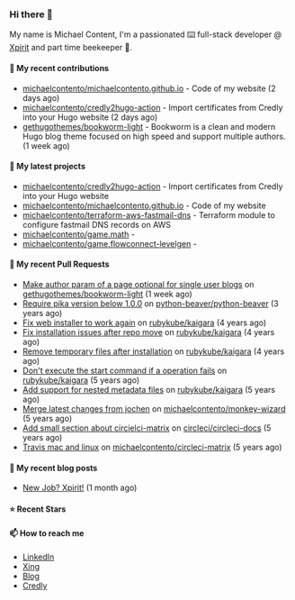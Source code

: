 ### Hi there 👋

My name is Michael Content, I'm a passionated ⌨️ full-stack developer @ [Xpirit](https://xpirit.com/) and part time beekeeper 🐝.

#### 👷 My recent contributions

- [michaelcontento/michaelcontento.github.io](https://github.com/michaelcontento/michaelcontento.github.io) - Code of my website (2 days ago)
- [michaelcontento/credly2hugo-action](https://github.com/michaelcontento/credly2hugo-action) - Import certificates from Credly into your Hugo website (2 days ago)
- [gethugothemes/bookworm-light](https://github.com/gethugothemes/bookworm-light) - Bookworm is a clean and modern Hugo blog theme focused on high speed and support multiple authors. (1 week ago)

#### 🌱 My latest projects

- [michaelcontento/credly2hugo-action](https://github.com/michaelcontento/credly2hugo-action) - Import certificates from Credly into your Hugo website
- [michaelcontento/michaelcontento.github.io](https://github.com/michaelcontento/michaelcontento.github.io) - Code of my website
- [michaelcontento/terraform-aws-fastmail-dns](https://github.com/michaelcontento/terraform-aws-fastmail-dns) - Terraform module to configure fastmail DNS records on AWS
- [michaelcontento/game.math](https://github.com/michaelcontento/game.math) - 
- [michaelcontento/game.flowconnect-levelgen](https://github.com/michaelcontento/game.flowconnect-levelgen) - 

#### 🔨 My recent Pull Requests

- [Make author param of a page optional for single user blogs](https://github.com/gethugothemes/bookworm-light/pull/30) on [gethugothemes/bookworm-light](https://github.com/gethugothemes/bookworm-light) (1 week ago)
- [Require pika version below 1.0.0](https://github.com/python-beaver/python-beaver/pull/433) on [python-beaver/python-beaver](https://github.com/python-beaver/python-beaver) (3 years ago)
- [Fix web installer to work again](https://github.com/rubykube/kaigara/pull/51) on [rubykube/kaigara](https://github.com/rubykube/kaigara) (4 years ago)
- [Fix installation issues after repo move](https://github.com/rubykube/kaigara/pull/48) on [rubykube/kaigara](https://github.com/rubykube/kaigara) (4 years ago)
- [Remove temporary files after installation](https://github.com/rubykube/kaigara/pull/46) on [rubykube/kaigara](https://github.com/rubykube/kaigara) (4 years ago)
- [Don&#39;t execute the start command if a operation fails](https://github.com/rubykube/kaigara/pull/45) on [rubykube/kaigara](https://github.com/rubykube/kaigara) (5 years ago)
- [Add support for nested metadata files](https://github.com/rubykube/kaigara/pull/44) on [rubykube/kaigara](https://github.com/rubykube/kaigara) (5 years ago)
- [Merge latest changes from jochen](https://github.com/michaelcontento/monkey-wizard/pull/19) on [michaelcontento/monkey-wizard](https://github.com/michaelcontento/monkey-wizard) (5 years ago)
- [Add small section about circielci-matrix](https://github.com/circleci/circleci-docs/pull/949) on [circleci/circleci-docs](https://github.com/circleci/circleci-docs) (5 years ago)
- [Travis mac and linux](https://github.com/michaelcontento/circleci-matrix/pull/22) on [michaelcontento/circleci-matrix](https://github.com/michaelcontento/circleci-matrix) (5 years ago)

#### 📜 My recent blog posts

- [New Job? Xpirit!](https://www.michaelcontento.de/en/blog/2022/09-xpirit-ist-es-geworden/) (1 month ago)

#### ⭐ Recent Stars


#### 📫 How to reach me

- [LinkedIn](https://www.linkedin.com/in/michaelcontento/)
- [Xing](https://www.xing.com/profile/Michael_Contento)
- [Blog](https://www.michaelcontento.de)
- [Credly](https://www.credly.com/users/michael-contento)